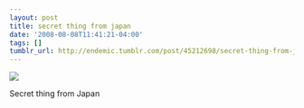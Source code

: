 ```yaml
---
layout: post
title: secret thing from japan
date: '2008-08-08T11:41:21-04:00'
tags: []
tumblr_url: http://endemic.tumblr.com/post/45212698/secret-thing-from-japan
---
```

 ![](/tumblr_files/GozJ8yit3ceifqc3ZkkIJy7l_400.jpg)  

Secret thing from Japan

